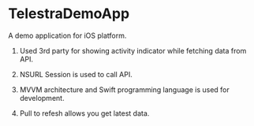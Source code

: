 # TelestraDemoApp
A demo application for iOS platform.

1) Used 3rd party for showing activity indicator while fetching data from API.

2) NSURL Session is used to call API.

3) MVVM architecture and Swift programming language is used for development.

4) Pull to refesh allows you get latest data.

